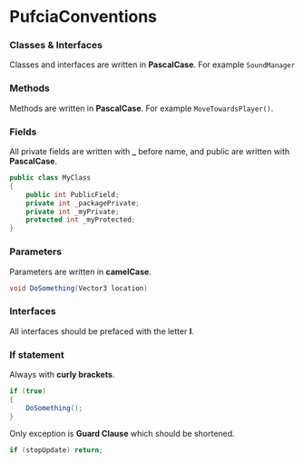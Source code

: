 # PufciaConventions
### Classes & Interfaces
Classes and interfaces are written in **PascalCase**. For example `SoundManager`
### Methods
Methods are written in **PascalCase**. For example `MoveTowardsPlayer()`.
### Fields
All private fields are written with **_** before name, and public are written with **PascalCase**.
```C#
public class MyClass 
{
    public int PublicField;
    private int _packagePrivate;
    private int _myPrivate;
    protected int _myProtected;
}
```
### Parameters
Parameters are written in **camelCase**.
```C#
void DoSomething(Vector3 location)
```
### Interfaces
All interfaces should be prefaced with the letter **I**.

### If statement
Always with **curly brackets**.
```C#
if (true)
{
    DoSomething();
}
```
Only exception is **Guard Clause** which should be shortened.
```C#
if (stopUpdate) return;
```
